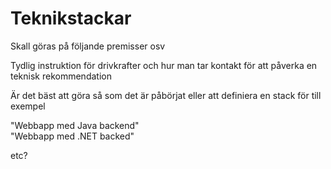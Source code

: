 # Teknikstackar

Skall göras på följande premisser osv

Tydlig instruktion för drivkrafter och hur man tar kontakt för att påverka en teknisk rekommendation

Är det bäst att göra så som det är påbörjat eller att definiera en stack för till exempel

"Webbapp med Java backend"  
"Webbapp med .NET backed"

etc?

